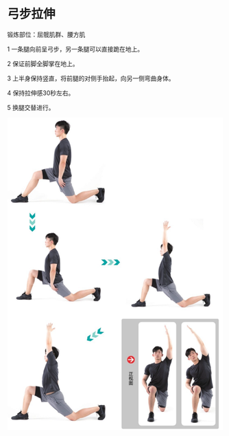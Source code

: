# 弓步拉伸

锻炼部位：屈髋肌群、腰方肌

1 一条腿向前呈弓步，另一条腿可以直接跪在地上。

2 保证前脚全脚掌在地上。

3 上半身保持竖直，将前腿的对侧手抬起，向另一侧弯曲身体。

4 保持拉伸感30秒左右。

5 换腿交替进行。

![](Pasted%20image%2020230625211607.png)